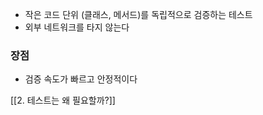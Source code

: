 - 작은 코드 단위 (클래스, 메서드)를 독립적으로 검증하는 테스트
- 외부 네트워크를 타지 않는다
### 장점
- 검증 속도가 빠르고 안정적이다

[[2. 테스트는 왜 필요할까?]]
